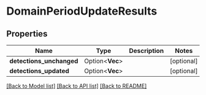 # DomainPeriodUpdateResults

## Properties

Name | Type | Description | Notes
------------ | ------------- | ------------- | -------------
**detections_unchanged** | Option<**Vec<String>**> |  | [optional]
**detections_updated** | Option<**Vec<String>**> |  | [optional]

[[Back to Model list]](../README.md#documentation-for-models) [[Back to API list]](../README.md#documentation-for-api-endpoints) [[Back to README]](../README.md)


